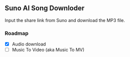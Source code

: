 ## Suno AI Song Downloder

Input the share link from Suno and download the MP3 file.

### Roadmap
- [x] Audio download
- [ ] Music To Video (aka Music To MV)
